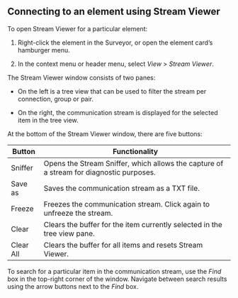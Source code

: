 ## Connecting to an element using Stream Viewer

To open Stream Viewer for a particular element:

1. Right-click the element in the Surveyor, or open the element card’s hamburger menu.

2. In the context menu or header menu, select *View* > *Stream Viewer*.

The Stream Viewer window consists of two panes:

- On the left is a tree view that can be used to filter the stream per connection, group or pair.

- On the right, the communication stream is displayed for the selected item in the tree view.

At the bottom of the Stream Viewer window, there are five buttons:

| Button    | Functionality                                                                           |
|-----------|-----------------------------------------------------------------------------------------|
| Sniffer   | Opens the Stream Sniffer, which allows the capture of a stream for diagnostic purposes. |
| Save as   | Saves the communication stream as a TXT file.                                           |
| Freeze    | Freezes the communication stream. Click again to unfreeze the stream.                   |
| Clear     | Clears the buffer for the item currently selected in the tree view pane.                |
| Clear All | Clears the buffer for all items and resets Stream Viewer.                               |

To search for a particular item in the communication stream, use the *Find* box in the top-right corner of the window. Navigate between search results using the arrow buttons next to the *Find* box.
